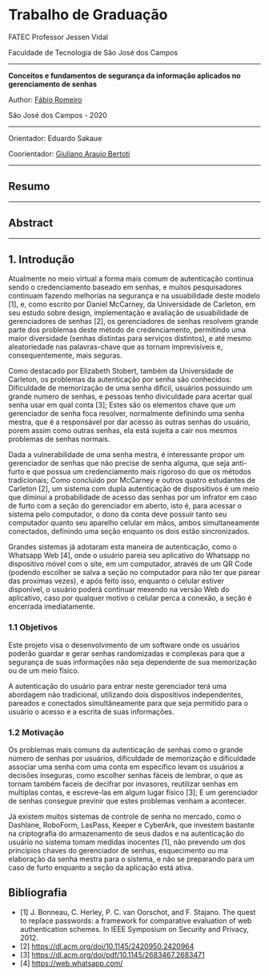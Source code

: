 # Trabalho de Graduação
FATEC Professor Jessen Vidal

Faculdade de Tecnologia de São José dos Campos

---

**Conceitos e fundamentos de segurança da informação aplicados no gerenciamento de senhas**

Author: [Fábio Romeiro](https://github.com/FabioRomeiro)

São José dos Campos - 2020

---

Orientador: Eduardo Sakaue

Coorientador: [Giuliano Araujo Bertoti](https://github.com/giulianobertoti)

---

## Resumo

---

## Abstract

---

## 1. Introdução

Atualmente no meio virtual a forma mais comum de autenticação continua sendo o credenciamento baseado em senhas, e muitos pesquisadores continuam fazendo melhorias na segurança e na usuabilidade deste modelo [1], e, como escrito por Daniel McCarney, da Universidade de Carleton, em seu estudo sobre design, implementação e avaliação de usuabilidade de gerenciadores de senhas [2], os gerenciadores de senhas resolvem grande parte dos problemas deste método de credenciamento, permitindo uma maior diversidade (senhas distintas para serviços distintos), e até mesmo aleatoriedade nas palavras-chave que as tornam imprevisíveis e, consequentemente, mais seguras.

Como destacado por Elizabeth Stobert, também da Universidade de Carleton, os problemas da autenticação por senha são conhecidos: Dificuldade de memorização de uma senha dificil, usuários possuindo um grande numero de senhas, e pessoas tenho diviculdade para acertar qual senha usar em qual conta [3]; Estes são os elementos chave que um gerenciador de senha foca resolver, normalmente definindo uma senha mestra, que é a responsável por dar acesso às outras senhas do usuário, porem assim como outras senhas, ela está sujeita a cair nos mesmos problemas de senhas normais.

Dada a vulnerabilidade de uma senha mestra, é interessante propor um gerenciador de senhas que não precise de senha alguma, que seja anti-furto e que possua um credenciamento mais rigoroso do que os métodos tradicionais; Como concluido por McCarney e outros quatro estudantes de Carleton [2], um sistema com dupla autenticação de dispositivos é um meio que diminuí a probabilidade de acesso das senhas por um infrator em caso de furto com a seção do gerenciador em aberto, isto é, para acessar o sistema pelo computador, o dono da conta deve possuír tanto seu computador quanto seu aparelho celular em mãos, ambos simultaneamente conectados, definindo uma seção enquanto os dois estão sincronizados.

Grandes sistemas já adotaram esta maneira de autenticação, como o Whatsapp Web [4], onde o usuário pareia seu aplicativo do Whatsapp no dispositivo móvel com o site, em um computador, através de um QR Code (podendo escolher se salva a seção no computador para não ter que parear das proximas vezes), e após feito isso, enquanto o celular estiver disponível, o usuário poderá continuar mexendo na versão Web do aplicativo, caso por qualquer motivo o celular perca a conexão, a seção é encerrada imediatamente.

### 1.1 Objetivos
Este projeto visa o desenvolvimento de um software onde os usuários poderão guardar e gerar senhas randomizadas e complexas para que a segurança de suas informações não seja dependente de sua memorização ou de um meio físico.

A autenticação do usuário para entrar neste gerenciador terá uma abordagem não tradicional, utilizando dois dispositivos independentes, pareados e conectados simultâneamente para que seja permitido para o usuário o acesso e a escrita de suas informações.

### 1.2 Motivação
Os problemas mais comuns da autenticação de senhas como o grande número de senhas por usuários, dificuldade de memorização e dificuldade associar uma senha com uma conta em específico levam os usuários a decisões inseguras, como escolher senhas fáceis de lembrar, o que as tornam também faceis de decifrar por invasores, reutilizar senhas em multiplas contas, e escreve-las em algum lugar físico [3]; E um gerenciador de senhas consegue previnir que estes problemas venham a acontecer.

Já existem muitos sistemas de controle de senha no mercado, como o Dashlane, RoboForm, LasPass, Keeper e CyberArk, que investem bastante na criptografia do armazenamento de seus dados e na autenticação do usuário no sistema tomam medidas inocentes [1], não prevendo um dos principios chaves do gerenciador de senhas, esquecimento ou ma elaboração da senha mestra para o sistema, e não se preparando para um caso de furto enquanto a seção da aplicação está ativa.

## Bibliografia

- [1] J. Bonneau, C. Herley, P. C. van Oorschot, and F. Stajano. The quest to replace passwords: a framework for comparative evaluation of web authentication schemes. In IEEE Symposium on Security and Privacy, 2012.
- [2] https://dl.acm.org/doi/10.1145/2420950.2420964
- [3] https://dl.acm.org/doi/pdf/10.1145/2683467.2683471
- [4] https://web.whatsapp.com/